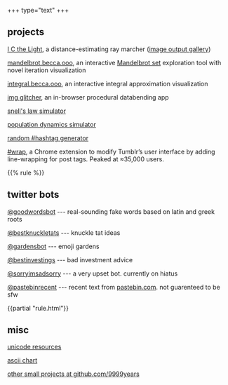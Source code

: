 +++
type="text"
+++

## projects

[I C the Light](https://github.com/9999years/i-c-the-light), a
distance-estimating ray marcher ([image output
gallery](/i-c-the-light/gallery))

[mandelbrot.becca.ooo](https://mandelbrot.becca.ooo/), an interactive
[Mandelbrot set](https://en.m.wikipedia.org/wiki/Mandelbrot_set)
exploration tool with novel iteration visualization

[integral.becca.ooo](https://integral.becca.ooo/), an interactive
integral approximation visualization

[img glitcher](https://glitcher.9999yea.rs/), an in-browser procedural
databending app

[snell's law simulator](https://snell.9999yea.rs/)

[population dynamics simulator](https://fox.9999yea.rs/)

[random #hashtag generator](https://unicode.9999yea.rs/hashtag/)

[#wrap](https://chrome.google.com/webstore/detail/wrap/nbcgkdilbhnnoemimofnknocbkpldobi),
a Chrome extension to modify Tumblr’s user interface by adding
line-wrapping for post tags. Peaked at ≈35,000 users.

{{% rule %}}

## twitter bots

[@goodwordsbot](https://twitter.com/goodwordsbot) --- real-sounding
fake words based on latin and greek roots

[@bestknuckletats](https://twitter.com/bestknuckletats) --- knuckle tat
ideas

[@gardensbot](https://twitter.com/gardensbot) --- emoji gardens

[@bestinvestings](https://twitter.com/bestinvestings) --- bad
investment advice

[@sorryimsadsorry](https://twitter.com/sorryimsadsorry) --- a very
upset bot. currently on hiatus

[@pastebinrecent](https://twitter.com/pastebinrecent) --- recent text
from [pastebin.com](https://pastebin.com/). not guarenteed to be sfw

{{partial "rule.html"}}

## misc

[unicode resources](https://unicode.9999yea.rs/)

[ascii chart](https://becca.ooo/ascii)

[other small projects at github.com/9999years](https://github.com/9999years)
